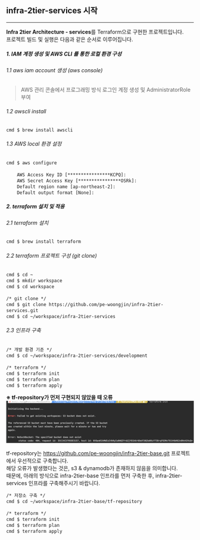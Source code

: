 ## infra-2tier-services 시작
---
**Infra 2tier Architecture - services**를 Terraform으로 구현한 프로젝트입니다.    
프로젝트 빌드 및 실행은 다음과 같은 순서로 이루어집니다.  
>
##### 1. IAM 계정 생성 및 AWS CLI 를 통한 로컬 환경 구성
###### 1.1 aws iam account 생성 (aws console)
>AWS 관리 콘솔에서 프로그래밍 방식 로그인 계정 생성 및 AdministratorRole 부여  
>
###### 1.2 awscli install  
```console
cmd $ brew install awscli
```  
###### 1.3 AWS local 환경 설정 
```console
cmd $ aws configure

    AWS Access Key ID [****************KCPQ]: 
    AWS Secret Access Key [****************OSRk]: 
    Default region name [ap-northeast-2]: 
    Default output format [None]: 
```
>
>
##### 2. terraform 설치 및 적용 
###### 2.1 terraform 설치
```console
cmd $ brew install terraform
```
>
###### 2.2 terraform 프로젝트 구성 (git clone)
```console
cmd $ cd ~
cmd $ mkdir workspace
cmd $ cd workspace

/* git clone */
cmd $ git clone https://github.com/pe-woongjin/infra-2tier-services.git
cmd $ cd ~/workspace/infra-2tier-services
```
>
###### 2.3 인프라 구축
```console
/* 개발 환경 기준 */
cmd $ cd ~/workspace/infra-2tier-services/development

/* terraform */
cmd $ terraform init
cmd $ terraform plan
cmd $ terraform apply
```
**※ tf-repository가 먼저 구현되지 않았을 때 오류**
![Screenshot](img/backend.png)  

tf-repository는 https://github.com/pe-woongjin/infra-2tier-base.git 프로젝트에서 우선적으로 구축합니다.  
해당 오류가 발생했다는 것은, s3 & dynamodb가 존재하지 않음을 의미합니다.    
때문에, 아래의 방식으로 infra-2tier-base 인프라를 먼저 구축한 후, infra-2tier-services 인프라를 구축해주시기 바랍니다.  
```console
/* 저장소 구축 */
cmd $ cd ~/workspace/infra-2tier-base/tf-repository
 
/* terraform */
cmd $ terraform init
cmd $ terraform plan
cmd $ terraform apply
```  